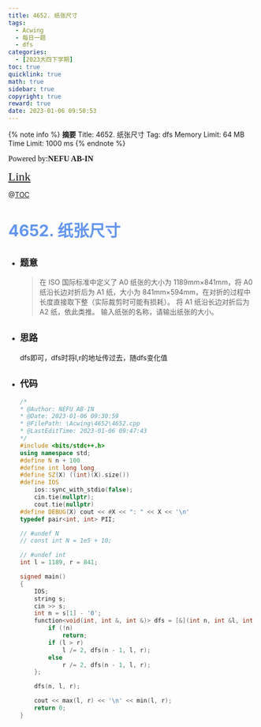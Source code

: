 ```yaml
---
title: 4652. 纸张尺寸
tags:
  - Acwing
  - 每日一题
  - dfs
categories:
  - [2023大四下学期]
toc: true
quicklink: true
math: true
sidebar: true
copyright: true
reward: true
date: 2023-01-06 09:50:53
---
```



{% note info %}
**摘要**
Title: 4652. 纸张尺寸
Tag: dfs
Memory Limit: 64 MB
Time Limit: 1000 ms
{% endnote %}
<!-- more -->

<font size=3 face=楷体>Powered by:**NEFU AB-IN**</font>

<font color=#FFA500 size=5 face=楷体>[Link](https://www.acwing.com/problem/content/4655/)</font>

@[TOC](文章目录)

# <font color=#6495ED size=6>4652. 纸张尺寸</font>

* ## <font size=4 face=粗体>题意</font>

  >在 ISO 国际标准中定义了 A0 纸张的大小为 1189mm×841mm，将 A0 纸沿长边对折后为 A1 纸，大小为 841mm×594mm，在对折的过程中长度直接取下整（实际裁剪时可能有损耗）。
  >将 A1 纸沿长边对折后为 A2 纸，依此类推。
  >输入纸张的名称，请输出纸张的大小。

* ## <font size=4 face=粗体>思路</font>

  dfs即可，dfs时将l,r的地址传过去，随dfs变化值

* ## <font size=4 face=粗体>代码</font>

  ```cpp
  /*
  * @Author: NEFU AB-IN
  * @Date: 2023-01-06 09:30:59
  * @FilePath: \Acwing\4652\4652.cpp
  * @LastEditTime: 2023-01-06 09:47:43
  */
  #include <bits/stdc++.h>
  using namespace std;
  #define N n + 100
  #define int long long
  #define SZ(X) ((int)(X).size())
  #define IOS                                                                                                            \
      ios::sync_with_stdio(false);                                                                                       \
      cin.tie(nullptr);                                                                                                  \
      cout.tie(nullptr)
  #define DEBUG(X) cout << #X << ": " << X << '\n'
  typedef pair<int, int> PII;

  // #undef N
  // const int N = 1e5 + 10;

  // #undef int
  int l = 1189, r = 841;

  signed main()
  {
      IOS;
      string s;
      cin >> s;
      int n = s[1] - '0';
      function<void(int, int &, int &)> dfs = [&](int n, int &l, int &r) {
          if (!n)
              return;
          if (l > r)
              l /= 2, dfs(n - 1, l, r);
          else
              r /= 2, dfs(n - 1, l, r);
      };

      dfs(n, l, r);

      cout << max(l, r) << '\n' << min(l, r);
      return 0;
  }
  ```